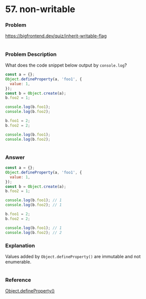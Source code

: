 # 57. non-writable

### Problem

https://bigfrontend.dev/quiz/inherit-writable-flag

#

### Problem Description

What does the code snippet below output by `console.log`?

```js
const a = {};
Object.defineProperty(a, 'foo1', {
  value: 1,
});
const b = Object.create(a);
b.foo2 = 1;

console.log(b.foo1);
console.log(b.foo2);

b.foo1 = 2;
b.foo2 = 2;

console.log(b.foo1);
console.log(b.foo2);
```

#

### Answer

```js
const a = {};
Object.defineProperty(a, 'foo1', {
  value: 1,
});
const b = Object.create(a);
b.foo2 = 1;

console.log(b.foo1); // 1
console.log(b.foo2); // 1

b.foo1 = 2;
b.foo2 = 2;

console.log(b.foo1); // 1
console.log(b.foo2); // 2
```

### Explanation

Values added by `Object.defineProperty()` are immutable and not enumerable.

#

### Reference

[Object.defineProperty()](https://developer.mozilla.org/en-US/docs/Web/JavaScript/Reference/Global_Objects/Object/defineProperty)
